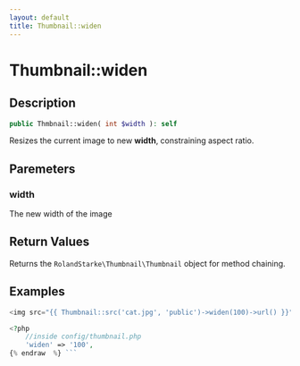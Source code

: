 ```yaml
---
layout: default
title: Thumbnail::widen
---
```


# Thumbnail::widen

## Description

```php
public Thmbnail::widen( int $width ): self
```

Resizes the current image to new **width**, constraining aspect ratio.

## Paremeters

### width

The new width of the image

## Return Values

Returns the `RolandStarke\Thumbnail\Thumbnail` object for method chaining.

## Examples

```php {% raw  %}
<img src="{{ Thumbnail::src('cat.jpg', 'public')->widen(100)->url() }}">

<?php
    //inside config/thumbnail.php
    'widen' => '100',
{% endraw  %} ```
